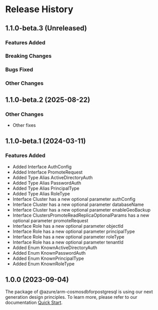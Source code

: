 # Release History

## 1.1.0-beta.3 (Unreleased)

### Features Added

### Breaking Changes

### Bugs Fixed

### Other Changes

## 1.1.0-beta.2 (2025-08-22)

### Other Changes

  - Other fixes

## 1.1.0-beta.1 (2024-03-11)
    
### Features Added

  - Added Interface AuthConfig
  - Added Interface PromoteRequest
  - Added Type Alias ActiveDirectoryAuth
  - Added Type Alias PasswordAuth
  - Added Type Alias PrincipalType
  - Added Type Alias RoleType
  - Interface Cluster has a new optional parameter authConfig
  - Interface Cluster has a new optional parameter databaseName
  - Interface Cluster has a new optional parameter enableGeoBackup
  - Interface ClustersPromoteReadReplicaOptionalParams has a new optional parameter promoteRequest
  - Interface Role has a new optional parameter objectId
  - Interface Role has a new optional parameter principalType
  - Interface Role has a new optional parameter roleType
  - Interface Role has a new optional parameter tenantId
  - Added Enum KnownActiveDirectoryAuth
  - Added Enum KnownPasswordAuth
  - Added Enum KnownPrincipalType
  - Added Enum KnownRoleType
    
    
## 1.0.0 (2023-09-04)

The package of @azure/arm-cosmosdbforpostgresql is using our next generation design principles. To learn more, please refer to our documentation [Quick Start](https://aka.ms/azsdk/js/mgmt/quickstart ).
